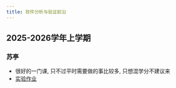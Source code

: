```yaml
---
title: 软件分析与验证前沿
---
```


## 2025-2026学年上学期

### 苏亭

- 很好的一门课, 只不过平时需要做的事比较多, 只想混学分不建议来
- [实验作业](labs/)

